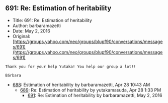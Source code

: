 ## 691: Re: Estimation of heritability

- Title: 691: Re: Estimation of heritability
- Author: barbaramazetti
- Date: May 2, 2016
- Original: [https://groups.yahoo.com/neo/groups/blupf90/conversations/messages/691](https://groups.yahoo.com/neo/groups/blupf90/conversations/messages/691)

```
Thank you for your help Yutaka! You help our group a lot!!

Bárbara
```

- [688](0688.md): Estimation of heritability by barbaramazetti, Apr 28 10:43 AM
    - [689](0689.md): Re: Estimation of heritability by yutakamasuda, Apr 28 1:33 PM
        - [691](0691.md): Re: Estimation of heritability by barbaramazetti, May 2, 2016
